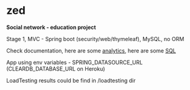 # zed
**Social network - education project**

Stage 1, MVC - Spring boot (security/web/thymeleaf), MySQL, no ORM

Check documentation,
here are some [analytics](doc/analytics.txt),
here are some [SQL](doc/sql.txt)

App using env variables - SPRING_DATASOURCE_URL (CLEARDB_DATABASE_URL on Heroku)

LoadTesting results could be find in /loadtesting dir